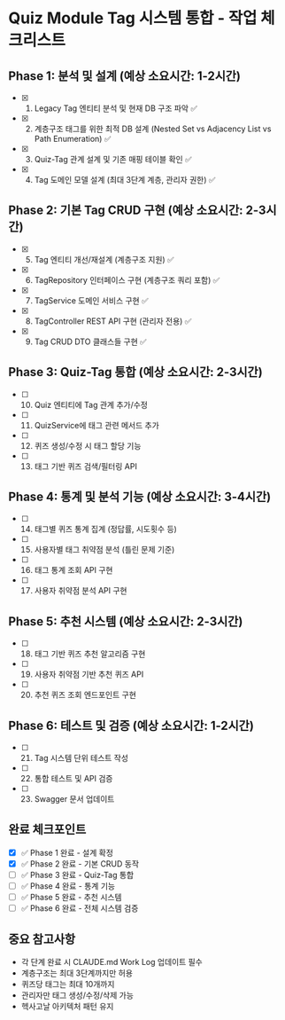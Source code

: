 # Quiz Module Tag 시스템 통합 - 작업 체크리스트

## Phase 1: 분석 및 설계 (예상 소요시간: 1-2시간)
- [x] 1. Legacy Tag 엔티티 분석 및 현재 DB 구조 파악 ✅
- [x] 2. 계층구조 태그를 위한 최적 DB 설계 (Nested Set vs Adjacency List vs Path Enumeration) ✅
- [x] 3. Quiz-Tag 관계 설계 및 기존 매핑 테이블 확인 ✅
- [x] 4. Tag 도메인 모델 설계 (최대 3단계 계층, 관리자 권한) ✅

## Phase 2: 기본 Tag CRUD 구현 (예상 소요시간: 2-3시간)
- [x] 5. Tag 엔티티 개선/재설계 (계층구조 지원) ✅
- [x] 6. TagRepository 인터페이스 구현 (계층구조 쿼리 포함) ✅
- [x] 7. TagService 도메인 서비스 구현 ✅
- [x] 8. TagController REST API 구현 (관리자 전용) ✅
- [x] 9. Tag CRUD DTO 클래스들 구현 ✅

## Phase 3: Quiz-Tag 통합 (예상 소요시간: 2-3시간)
- [ ] 10. Quiz 엔티티에 Tag 관계 추가/수정
- [ ] 11. QuizService에 태그 관련 메서드 추가
- [ ] 12. 퀴즈 생성/수정 시 태그 할당 기능
- [ ] 13. 태그 기반 퀴즈 검색/필터링 API

## Phase 4: 통계 및 분석 기능 (예상 소요시간: 3-4시간)
- [ ] 14. 태그별 퀴즈 통계 집계 (정답률, 시도횟수 등)
- [ ] 15. 사용자별 태그 취약점 분석 (틀린 문제 기준)
- [ ] 16. 태그 통계 조회 API 구현
- [ ] 17. 사용자 취약점 분석 API 구현

## Phase 5: 추천 시스템 (예상 소요시간: 2-3시간)
- [ ] 18. 태그 기반 퀴즈 추천 알고리즘 구현
- [ ] 19. 사용자 취약점 기반 추천 퀴즈 API
- [ ] 20. 추천 퀴즈 조회 엔드포인트 구현

## Phase 6: 테스트 및 검증 (예상 소요시간: 1-2시간)
- [ ] 21. Tag 시스템 단위 테스트 작성
- [ ] 22. 통합 테스트 및 API 검증
- [ ] 23. Swagger 문서 업데이트

## 완료 체크포인트
- [x] ✅ Phase 1 완료 - 설계 확정
- [x] ✅ Phase 2 완료 - 기본 CRUD 동작
- [ ] ✅ Phase 3 완료 - Quiz-Tag 통합
- [ ] ✅ Phase 4 완료 - 통계 기능
- [ ] ✅ Phase 5 완료 - 추천 시스템
- [ ] ✅ Phase 6 완료 - 전체 시스템 검증

## 중요 참고사항
- 각 단계 완료 시 CLAUDE.md Work Log 업데이트 필수
- 계층구조는 최대 3단계까지만 허용
- 퀴즈당 태그는 최대 10개까지
- 관리자만 태그 생성/수정/삭제 가능
- 헥사고날 아키텍처 패턴 유지